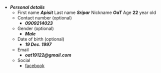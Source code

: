 - ***Personal details***
    - First name ___Apisit___ Last name ___Sripar___ Nickname  ___OaT___ Age __22__ year old
    - Contact number (optional)
        - ___0909214023___
    - Gender (optional) 
        - ___Male___
    - Date of birth (optional)
        - ___19 Dec. 1997___
    - Email 
        - ___oat19122@gmail.com___
    - Social
        - [facebook](https://web.facebook.com/apisit.seepar/)
